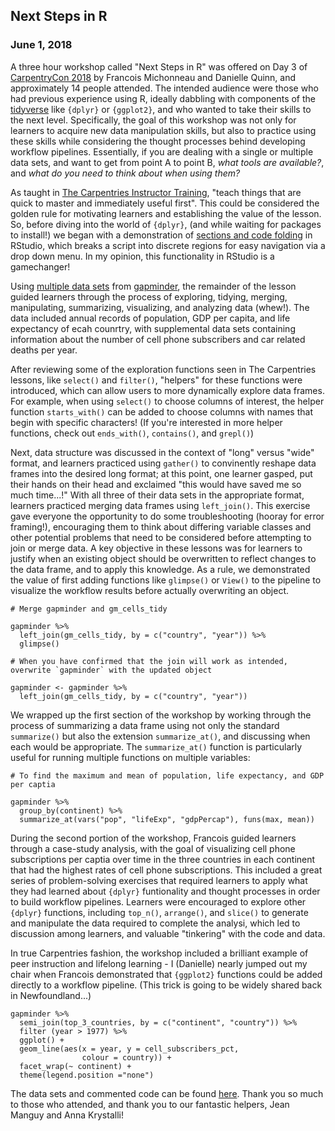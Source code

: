 ## Next Steps in R
### June 1, 2018

A three hour workshop called "Next Steps in R" was offered on Day 3 of [CarpentryCon 2018](http://carpentrycon.org) by Francois Michonneau and Danielle Quinn, and approximately 14 people attended. The intended audience were those who had previous experience using R, ideally dabbling with components of the [tidyverse](https://www.tidyverse.org/) like `{dplyr}` or `{ggplot2}`, and who wanted to take their skills to the next level. Specifically, the goal of this workshop was not only for learners to acquire new data manipulation skills, but also to practice using these skills while considering the thought processes behind developing workflow pipelines. Essentially, if you are dealing with a single or multiple data sets, and want to get from point A to point B, *what tools are available?*, and *what do you need to think about when using them?*

As taught in [The Carpentries Instructor Training](http://carpentries.github.io/instructor-training/), "teach things that are quick to master and immediately useful first". This could be considered the golden rule for motivating learners and establishing the value of the lesson. So, before diving into the world of `{dplyr}`, (and while waiting for packages to install!) we began with a demonstration of [sections and code folding](https://support.rstudio.com/hc/en-us/articles/200484568-Code-Folding-and-Sections) in RStudio, which breaks a script into discrete regions for easy navigation via a drop down menu. In my opinion, this functionality in RStudio is a gamechanger!

Using [multiple data sets](https://github.com/DanielleQuinn/next-steps-in-r/tree/master/data) from [gapminder](https://www.gapminder.org/), the remainder of the lesson guided learners through the process of exploring, tidying, merging, manipulating, summarizing, visualizing, and analyzing data (whew!). The data included annual records of population, GDP per capita, and life expectancy of ecah counrtry, with supplemental data sets containing information about the number of cell phone subscribers and car related deaths per year.

After reviewing some of the exploration functions seen in The Carpentries lessons, like `select()` and `filter()`, "helpers" for these functions were introduced, which can allow users to more dynamically explore data frames. For example, when using `select()` to choose columns of interest, the helper function `starts_with()` can be added to choose columns with names that begin with specific characters! (If you're interested in more helper functions, check out `ends_with()`, `contains()`, and `grepl()`)

Next, data structure was discussed in the context of "long" versus "wide" format, and learners practiced using `gather()` to convinently reshape data frames into the desired long format; at this point, one learner gasped, put their hands on their head and exclaimed "this would have saved me so much time...!" With all three of their data sets in the appropriate format, learners practiced merging data frames using `left_join()`. This exercise gave everyone the opportunity to do some troubleshooting (hooray for error framing!), encouraging them to think about differing variable classes and other potential problems that need to be considered before attempting to join or merge data. A key objective in these lessons was for learners to justify when an existing object should be overwritten to reflect changes to the data frame, and to apply this knowledge. As a rule, we demonstrated the value of first adding functions like `glimpse()` or `View()` to the pipeline to visualize the workflow results before actually overwriting an object.

```
# Merge gapminder and gm_cells_tidy

gapminder %>%
  left_join(gm_cells_tidy, by = c("country", "year")) %>%
  glimpse()

# When you have confirmed that the join will work as intended, overwrite `gapminder` with the updated object

gapminder <- gapminder %>%
  left_join(gm_cells_tidy, by = c("country", "year"))
```

We wrapped up the first section of the workshop by working through the process of summarizing a data frame using not only the standard `summarize()` but also the extension `summarize_at()`, and discussing when each would be appropriate. The `summarize_at()` function is particularly useful for running multiple functions on multiple variables:

```
# To find the maximum and mean of population, life expectancy, and GDP per captia

gapminder %>%
  group_by(continent) %>%
  summarize_at(vars("pop", "lifeExp", "gdpPercap"), funs(max, mean))
```
During the second portion of the workshop, Francois guided learners through a case-study analysis, with the goal of visualizing cell phone subscriptions per captia over time in the three countries in each continent that had the highest rates of cell phone subscriptions. This included a great series of problem-solving exercises that required learners to apply what they had learned about `{dplyr}` funtionality and thought processes in order to build workflow pipelines. Learners were encouraged to explore other `{dplyr}` functions, including `top_n()`, `arrange()`, and `slice()` to generate and manipulate the data required to complete the analysi, which led to discussion among learners, and valuable "tinkering" with the code and data.

In true Carpentries fashion, the workshop included a brilliant example of peer instruction and lifelong learning - I (Danielle) nearly jumped out my chair when Francois demonstrated that `{ggplot2}` functions could be added directly to a workflow pipeline. (This trick is going to be widely shared back in Newfoundland...)

```
gapminder %>%
  semi_join(top_3_countries, by = c("continent", "country")) %>%
  filter (year > 1977) %>%
  ggplot() +
  geom_line(aes(x = year, y = cell_subscribers_pct,
                colour = country)) +
  facet_wrap(~ continent) +
  theme(legend.position ="none")
```

The data sets and commented code can be found [here](https://github.com/DanielleQuinn/next-steps-in-r). Thank you so much to those who attended, and thank you to our fantastic helpers, Jean Manguy and Anna Krystalli!

